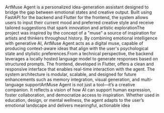ArtMuse Agent is a personalized idea-generation assistant designed to bridge the gap between emotional states and creative output. Built using FastAPI for the backend and Flutter for the frontend, the system allows users to input their current mood and preferred creative style and receive tailored suggestions that spark innovation and artistic explorationThe project was inspired by the concept of a "muse" a source of inspiration for artists and thinkers throughout history. By combining emotional intelligence with generative AI, ArtMuse Agent acts as a digital muse, capable of producing context-aware ideas that align with the user's psychological state and stylistic preferences.From a technical perspective, the backend leverages a locally hosted language model to generate responses based on structured prompts. The frontend, developed in Flutter, offers a clean and responsive interface that enables real-time interaction with the agent. The system architecture is modular, scalable, and designed for future enhancements such as memory integration, visual generation, and multi-language supportArtMuse Agent is not just a tool—it’s a creative companion. It reflects a vision of how AI can support human expression, foster collaboration, and democratize access to inspiration. Whether used in education, design, or mental wellness, the agent adapts to the user’s emotional landscape and delivers meaningful, actionable idea
